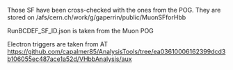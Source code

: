 Those SF have been cross-checked with the ones from the POG. They are stored on 
/afs/cern.ch/work/g/gaperrin/public/MuonSFforHbb

RunBCDEF_SF_ID.json is taken from the Muon POG

Electron triggers are taken from AT
https://github.com/capalmer85/AnalysisTools/tree/ea03610006162399dcd3b106055ec487ace1a52d/VHbbAnalysis/aux
